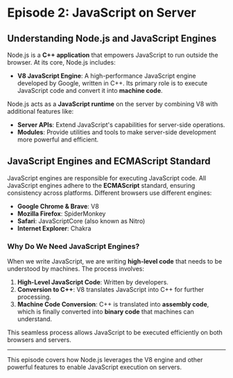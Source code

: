 # Episode 2: JavaScript on Server

## Understanding Node.js and JavaScript Engines

Node.js is a **C++ application** that empowers JavaScript to run outside the browser. At its core, Node.js includes:

- **V8 JavaScript Engine**: A high-performance JavaScript engine developed by Google, written in C++. Its primary role is to execute JavaScript code and convert it into **machine code**.

Node.js acts as a **JavaScript runtime** on the server by combining V8 with additional features like:
- **Server APIs**: Extend JavaScript's capabilities for server-side operations.
- **Modules**: Provide utilities and tools to make server-side development more powerful and efficient.

## JavaScript Engines and ECMAScript Standard

JavaScript engines are responsible for executing JavaScript code. All JavaScript engines adhere to the **ECMAScript** standard, ensuring consistency across platforms. Different browsers use different engines:

- **Google Chrome & Brave**: V8
- **Mozilla Firefox**: SpiderMonkey
- **Safari**: JavaScriptCore (also known as Nitro)
- **Internet Explorer**: Chakra

### Why Do We Need JavaScript Engines?

When we write JavaScript, we are writing **high-level code** that needs to be understood by machines. The process involves:

1. **High-Level JavaScript Code**: Written by developers.
2. **Conversion to C++**: V8 translates JavaScript into C++ for further processing.
3. **Machine Code Conversion**: C++ is translated into **assembly code**, which is finally converted into **binary code** that machines can understand.

This seamless process allows JavaScript to be executed efficiently on both browsers and servers.

---

This episode covers how Node.js leverages the V8 engine and other powerful features to enable JavaScript execution on servers.
